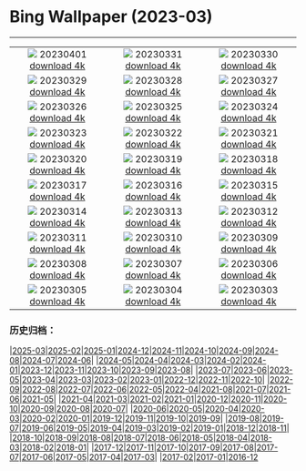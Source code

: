# Bing Wallpaper (2023-03)
**************
| | | |
|:-:|:-:|:-:|
| ![](https://www.bing.com/th?id=OHR.FrogMonth_IT-IT3655283450_1920x1080.jpg) 20230401 [download 4k](https://www.bing.com/th?id=OHR.FrogMonth_IT-IT3655283450_UHD.jpg) | ![](https://www.bing.com/th?id=OHR.SteyrRiver_IT-IT3416305819_1920x1080.jpg) 20230331 [download 4k](https://www.bing.com/th?id=OHR.SteyrRiver_IT-IT3416305819_UHD.jpg) | ![](https://www.bing.com/th?id=OHR.PeacockFeathers_IT-IT3031908961_1920x1080.jpg) 20230330 [download 4k](https://www.bing.com/th?id=OHR.PeacockFeathers_IT-IT3031908961_UHD.jpg) |
| ![](https://www.bing.com/th?id=OHR.NuzzleManatee_IT-IT0566309775_1920x1080.jpg) 20230329 [download 4k](https://www.bing.com/th?id=OHR.NuzzleManatee_IT-IT0566309775_UHD.jpg) | ![](https://www.bing.com/th?id=OHR.MWDolomites_IT-IT9623800923_1920x1080.jpg) 20230328 [download 4k](https://www.bing.com/th?id=OHR.MWDolomites_IT-IT9623800923_UHD.jpg) | ![](https://www.bing.com/th?id=OHR.NYCClouds_IT-IT2520444146_1920x1080.jpg) 20230327 [download 4k](https://www.bing.com/th?id=OHR.NYCClouds_IT-IT2520444146_UHD.jpg) |
| ![](https://www.bing.com/th?id=OHR.WildAnza_IT-IT5465335805_1920x1080.jpg) 20230326 [download 4k](https://www.bing.com/th?id=OHR.WildAnza_IT-IT5465335805_UHD.jpg) | ![](https://www.bing.com/th?id=OHR.BasilicaAssisi_IT-IT3784069099_1920x1080.jpg) 20230325 [download 4k](https://www.bing.com/th?id=OHR.BasilicaAssisi_IT-IT3784069099_UHD.jpg) | ![](https://www.bing.com/th?id=OHR.TeatroFenice_IT-IT3199655399_1920x1080.jpg) 20230324 [download 4k](https://www.bing.com/th?id=OHR.TeatroFenice_IT-IT3199655399_UHD.jpg) |
| ![](https://www.bing.com/th?id=OHR.CloudsPatagonia_IT-IT3153567067_1920x1080.jpg) 20230323 [download 4k](https://www.bing.com/th?id=OHR.CloudsPatagonia_IT-IT3153567067_UHD.jpg) | ![](https://www.bing.com/th?id=OHR.LakePowellAerial_IT-IT2849674803_1920x1080.jpg) 20230322 [download 4k](https://www.bing.com/th?id=OHR.LakePowellAerial_IT-IT2849674803_UHD.jpg) | ![](https://www.bing.com/th?id=OHR.ColourDay_IT-IT1156012517_1920x1080.jpg) 20230321 [download 4k](https://www.bing.com/th?id=OHR.ColourDay_IT-IT1156012517_UHD.jpg) |
| ![](https://www.bing.com/th?id=OHR.PurpleCrocus_IT-IT0814790503_1920x1080.jpg) 20230320 [download 4k](https://www.bing.com/th?id=OHR.PurpleCrocus_IT-IT0814790503_UHD.jpg) | ![](https://www.bing.com/th?id=OHR.BarnOwlWinter_IT-IT0593848383_1920x1080.jpg) 20230319 [download 4k](https://www.bing.com/th?id=OHR.BarnOwlWinter_IT-IT0593848383_UHD.jpg) | ![](https://www.bing.com/th?id=OHR.MarsTars_IT-IT0079292622_1920x1080.jpg) 20230318 [download 4k](https://www.bing.com/th?id=OHR.MarsTars_IT-IT0079292622_UHD.jpg) |
| ![](https://www.bing.com/th?id=OHR.BallyvooneyCove_IT-IT9699051533_1920x1080.jpg) 20230317 [download 4k](https://www.bing.com/th?id=OHR.BallyvooneyCove_IT-IT9699051533_UHD.jpg) | ![](https://www.bing.com/th?id=OHR.ChengduPanda_IT-IT9074507305_1920x1080.jpg) 20230316 [download 4k](https://www.bing.com/th?id=OHR.ChengduPanda_IT-IT9074507305_UHD.jpg) | ![](https://www.bing.com/th?id=OHR.AgueroSpain_IT-IT8353001148_1920x1080.jpg) 20230315 [download 4k](https://www.bing.com/th?id=OHR.AgueroSpain_IT-IT8353001148_UHD.jpg) |
| ![](https://www.bing.com/th?id=OHR.CyprusMaze_IT-IT7940627451_1920x1080.jpg) 20230314 [download 4k](https://www.bing.com/th?id=OHR.CyprusMaze_IT-IT7940627451_UHD.jpg) | ![](https://www.bing.com/th?id=OHR.Cihan_Bektas_B03_03_IT-IT7231382966_1920x1080.jpg) 20230313 [download 4k](https://www.bing.com/th?id=OHR.Cihan_Bektas_B03_03_IT-IT7231382966_UHD.jpg) | ![](https://www.bing.com/th?id=OHR.TheaterRomania_IT-IT7062207948_1920x1080.jpg) 20230312 [download 4k](https://www.bing.com/th?id=OHR.TheaterRomania_IT-IT7062207948_UHD.jpg) |
| ![](https://www.bing.com/th?id=OHR.LongWharf_IT-IT5995299794_1920x1080.jpg) 20230311 [download 4k](https://www.bing.com/th?id=OHR.LongWharf_IT-IT5995299794_UHD.jpg) | ![](https://www.bing.com/th?id=OHR.shutterstock_1344992492_IT-IT1465751252_1920x1080.jpg) 20230310 [download 4k](https://www.bing.com/th?id=OHR.shutterstock_1344992492_IT-IT1465751252_UHD.jpg) | ![](https://www.bing.com/th?id=OHR.BasilicataMatera_IT-IT9374730410_1920x1080.jpg) 20230309 [download 4k](https://www.bing.com/th?id=OHR.BasilicataMatera_IT-IT9374730410_UHD.jpg) |
| ![](https://www.bing.com/th?id=OHR.IntlWomensDayChange_IT-IT7807876001_1920x1080.jpg) 20230308 [download 4k](https://www.bing.com/th?id=OHR.IntlWomensDayChange_IT-IT7807876001_UHD.jpg) | ![](https://www.bing.com/th?id=OHR.YuanyangChina_IT-IT0293846693_1920x1080.jpg) 20230307 [download 4k](https://www.bing.com/th?id=OHR.YuanyangChina_IT-IT0293846693_UHD.jpg) | ![](https://www.bing.com/th?id=OHR.IcelandHorses_IT-IT0936310690_1920x1080.jpg) 20230306 [download 4k](https://www.bing.com/th?id=OHR.IcelandHorses_IT-IT0936310690_UHD.jpg) |
| ![](https://www.bing.com/th?id=OHR.EpidaurusGreece_IT-IT2036947217_1920x1080.jpg) 20230305 [download 4k](https://www.bing.com/th?id=OHR.EpidaurusGreece_IT-IT2036947217_UHD.jpg) | ![](https://www.bing.com/th?id=OHR.PicoVolcano_IT-IT1449882802_1920x1080.jpg) 20230304 [download 4k](https://www.bing.com/th?id=OHR.PicoVolcano_IT-IT1449882802_UHD.jpg) | ![](https://www.bing.com/th?id=OHR.OrcaNorway_IT-IT1752392287_1920x1080.jpg) 20230303 [download 4k](https://www.bing.com/th?id=OHR.OrcaNorway_IT-IT1752392287_UHD.jpg) |

### 历史归档：

|[2025-03](/../2025-03/2025-03.md)|[2025-02](/../2025-02/2025-02.md)|[2025-01](/../2025-01/2025-01.md)|[2024-12](/../2024-12/2024-12.md)|[2024-11](/../2024-11/2024-11.md)|[2024-10](/../2024-10/2024-10.md)|[2024-09](/../2024-09/2024-09.md)|[2024-08](/../2024-08/2024-08.md)|[2024-07](/../2024-07/2024-07.md)|[2024-06](/../2024-06/2024-06.md)|
|[2024-05](/../2024-05/2024-05.md)|[2024-04](/../2024-04/2024-04.md)|[2024-03](/../2024-03/2024-03.md)|[2024-02](/../2024-02/2024-02.md)|[2024-01](/../2024-01/2024-01.md)|[2023-12](/../2023-12/2023-12.md)|[2023-11](/../2023-11/2023-11.md)|[2023-10](/../2023-10/2023-10.md)|[2023-09](/../2023-09/2023-09.md)|[2023-08](/../2023-08/2023-08.md)|
|[2023-07](/../2023-07/2023-07.md)|[2023-06](/../2023-06/2023-06.md)|[2023-05](/../2023-05/2023-05.md)|[2023-04](/../2023-04/2023-04.md)|[2023-03](/2023-03.md)|[2023-02](/../2023-02/2023-02.md)|[2023-01](/../2023-01/2023-01.md)|[2022-12](/../2022-12/2022-12.md)|[2022-11](/../2022-11/2022-11.md)|[2022-10](/../2022-10/2022-10.md)|
|[2022-09](/../2022-09/2022-09.md)|[2022-08](/../2022-08/2022-08.md)|[2022-07](/../2022-07/2022-07.md)|[2022-06](/../2022-06/2022-06.md)|[2022-05](/../2022-05/2022-05.md)|[2022-04](/../2022-04/2022-04.md)|[2021-08](/../2021-08/2021-08.md)|[2021-07](/../2021-07/2021-07.md)|[2021-06](/../2021-06/2021-06.md)|[2021-05](/../2021-05/2021-05.md)|
|[2021-04](/../2021-04/2021-04.md)|[2021-03](/../2021-03/2021-03.md)|[2021-02](/../2021-02/2021-02.md)|[2021-01](/../2021-01/2021-01.md)|[2020-12](/../2020-12/2020-12.md)|[2020-11](/../2020-11/2020-11.md)|[2020-10](/../2020-10/2020-10.md)|[2020-09](/../2020-09/2020-09.md)|[2020-08](/../2020-08/2020-08.md)|[2020-07](/../2020-07/2020-07.md)|
|[2020-06](/../2020-06/2020-06.md)|[2020-05](/../2020-05/2020-05.md)|[2020-04](/../2020-04/2020-04.md)|[2020-03](/../2020-03/2020-03.md)|[2020-02](/../2020-02/2020-02.md)|[2020-01](/../2020-01/2020-01.md)|[2019-12](/../2019-12/2019-12.md)|[2019-11](/../2019-11/2019-11.md)|[2019-10](/../2019-10/2019-10.md)|[2019-09](/../2019-09/2019-09.md)|
|[2019-08](/../2019-08/2019-08.md)|[2019-07](/../2019-07/2019-07.md)|[2019-06](/../2019-06/2019-06.md)|[2019-05](/../2019-05/2019-05.md)|[2019-04](/../2019-04/2019-04.md)|[2019-03](/../2019-03/2019-03.md)|[2019-02](/../2019-02/2019-02.md)|[2019-01](/../2019-01/2019-01.md)|[2018-12](/../2018-12/2018-12.md)|[2018-11](/../2018-11/2018-11.md)|
|[2018-10](/../2018-10/2018-10.md)|[2018-09](/../2018-09/2018-09.md)|[2018-08](/../2018-08/2018-08.md)|[2018-07](/../2018-07/2018-07.md)|[2018-06](/../2018-06/2018-06.md)|[2018-05](/../2018-05/2018-05.md)|[2018-04](/../2018-04/2018-04.md)|[2018-03](/../2018-03/2018-03.md)|[2018-02](/../2018-02/2018-02.md)|[2018-01](/../2018-01/2018-01.md)|
|[2017-12](/../2017-12/2017-12.md)|[2017-11](/../2017-11/2017-11.md)|[2017-10](/../2017-10/2017-10.md)|[2017-09](/../2017-09/2017-09.md)|[2017-08](/../2017-08/2017-08.md)|[2017-07](/../2017-07/2017-07.md)|[2017-06](/../2017-06/2017-06.md)|[2017-05](/../2017-05/2017-05.md)|[2017-04](/../2017-04/2017-04.md)|[2017-03](/../2017-03/2017-03.md)|
|[2017-02](/../2017-02/2017-02.md)|[2017-01](/../2017-01/2017-01.md)|[2016-12](/../2016-12/2016-12.md)